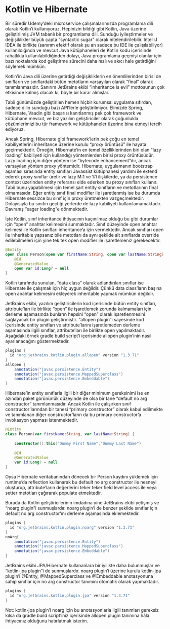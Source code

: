 # Kotlin ve Hibernate

Bir süredir Udemy’deki microservice çalışmalarımızda programlama dili olarak Kotlin’i kullanıyoruz. Hepinizin bildiği 
gibi Kotlin, Java üzerine geliştirilmiş JVM tabanlı bir programlama dili. Sunduğu iyileştirmeler ve değişiklikler büyük 
çapta “syntactic sugar” olarak nitelendirilebilir. IntelliJ IDEA ile birlikte (sanırım efektif olarak şu an sadece bu IDE 
ile çalışılabiliyor) kullanıldığında ve mevcut Java kütüphaneleri de Kotlin kodu içerisinde rahatlıkla kullanılabildiğinden 
dolayı, Java programlama geçmişi olanlar için bazı noktalarda kod geliştirme sürecini daha hızlı ve akıcı hale getirdiğini 
söylemek mümkün.

Kotlin’in Java dili üzerine getirdiği değişikliklerin en önemlilerinden birisi de sınıfların ve sınıflardaki bütün 
metotların varsayılan olarak “final” olarak tanımlanmasıdır. Sanırım JetBrains ekibi “inheritance is evil” mottosunun çok 
etkisinde kalmış olacak ki, böyle bir karar almışlar.

Tabii günümüzde geliştirilen hemen hiçbir kurumsal uygulama sıfırdan, sadece dilin sunduğu bazı API’lerle geliştirilmiyor. 
Elimizde Spring, Hibernate, Vaadin gibi başarısı kanıtlanmış pek çok framework ve kütüphane mevcut, ve biz yazılım 
geliştiriciler olarak çoğunlukla çözümlerimizi bu tür framework ve kütüphaneler üzerine bina etmeyi tercih ediyoruz.

Ancak Spring, Hibernate gibi framework’lerin pek çoğu en temel kabiliyetlerini inheritance üzerine kurulu “proxy örüntüsü” 
ile hayata geçirmektedir. Örneğin, Hibernate’in en temel özelliklerinden biri olan “lazy loading” kabiliyeti için kullandığı 
yöntemlerden birisi proxy örüntüsüdür. Lazy loading için diğer yöntem ise “bytecode enhancement”dır, ancak varsayılan 
yöntem proxy yöntemidir. Hibernate, uygulamanın bootstrap aşaması sırasında entity sınıfları Javassist kütüphanesi yardımı 
ile extend ederek proxy sınıflar üretir ve lazy M:1 ve 1:1 ilişkilerde, ya da persistence context üzerinden entity referansı 
elde ederken bu proxy sınıfları kullanır. Tabii bunu yapabilmesi için temel şart entity sınıfların ve metotlarının final 
olmamasıdır. Eğer entity sınıf final modifier ile işaretlenmiş ise bu durumda Hibernate sessizce bu sınıf için proxy 
üretmekten vazgeçmektedir. Dolayısıyla bu sınıfın geçtiği yerlerde de lazy kabiliyeti kullanılamamaktadır. Davranış 
“eager loading”e dönmektedir.

İşte Kotlin, sınıf inheritance ihtiyacının kaçınılmaz olduğu bu gibi durumlar için “open” anahtar kelimesini sunmaktadır. 
Sınıf düzeyinde open anahtar kelimesi ile Kotlin sınıfları inheritance’a izin vermektedir. Ancak sınıfları open ile 
inheritable yapsanız bile metotları da aynı şekilde alt sınıflarda override edilebilmeleri için yine tek tek open modifier 
ile işaretlemeniz gerekecektir.

```kotlin
@Entity
open class Person(open var firstName:String, open var lastName:String) {
    @Id
    @GeneratedValue
    open var id:Long? = null
}
```

Kotlin tarafında sunulan, “data class” olarak adlandırılan sınıflar ise Hibernate ile çalışmak için hiç uygun değildir. 
Çünkü data class’ların başına open anahtar kelimesini ekleyerek inheritable yapmak mümkün değildir.

JetBrains ekibi, yazılım geliştiricilerin kod içerisinde bütün entity sınıfları, attribute’ları ile birlikte “open” ile 
işaretlemek zorunda kalmamaları için derleme aşamasında bunların hepsini “open” olarak işaretlenmesini sağlayacak bir 
plugin geliştirmiştir. “allopen plugin”i sayesinde kod içerisinde entity sınıfları ve attribute’larını işaretlemeden 
derleme aşamasında ilgili sınıflar, attribute’ları ile birlikte open yapılmaktadır. Aşağıdaki örnek gradle build script’i 
içerisinde allopen plugin’inin nasıl ayarlanacağını göstermektedir.

```gradle
plugins {
  id "org.jetbrains.kotlin.plugin.allopen" version "1.3.71"
}
allOpen {
    annotation("javax.persistence.Entity")
    annotation("javax.persistence.MappedSuperclass")
    annotation("javax.persistence.Embeddable")
}
```

Hibernate’in entity sınıflarla ilgili bir diğer minimum gereksinimi ise en azından paket görünürlük düzeyinde de olsa bir 
tane “default no arg constructor” tanımlanmasıdır. Ancak Kotlin ile çalışırken sınıf constructor’larından bir tanesi 
“primary constructor” olarak kabul edilmekte ve tanımlanan diğer constructor’ların da bu primary constructor’a invokasyon 
yapması istenmektedir.

```kotlin
@Entity
class Person(var firstName:String, var lastName:String) {
    
    constructor():this("Dummy First Name","Dummy Last Name")
    
    @Id
    @GeneratedValue
    var id:Long? = null
}
```

Oysa Hibernate veritabanından dönecek bir Person kaydını yüklemek için runtime’da reflection kullanarak bu default no arg 
constructor ile nesneyi oluşturup, attribute’ların değerlerini teker teker field level access ile veya setter metotları 
çağırarak populate etmektedir.

Burada da Kotlin geliştiricilerinin imdadına yine JetBrains ekibi yetişmiş ve “noarg plugin”i sunmuşlardır. noarg plugin’i 
de benzer şekilde sınıflar için default no arg constructor’ını derleme aşamasında eklemektedir.

```gradle
plugins {
  id "org.jetbrains.kotlin.plugin.noarg" version "1.3.71"
}
noArg{
    annotation("javax.persistence.Entity")
    annotation("javax.persistence.MappedSuperclass")
    annotation("javax.persistence.Embeddable")
}
```

JetBrains ekibi JPA/Hibernate kullananlara bir iyilikte daha bulunmuşlar ve “kotlin-jpa plugin”i de sunmuşlardır. noarg 
plugin’i üzerine kurulu kotlin-jpa plugin’i @Entity, @MappedSuperclass ve @Embeddable anotasyonuna sahip sınıflar için 
no arg constructor tanımını otomatik olarak yapmaktadır.

```gradle
plugins {
  id "org.jetbrains.kotlin.plugin.jpa" version "1.3.71"
}
```

Not: kotlin-jpa plugin’i noarg için bu anotasyonlarla ilgili tanımları gereksiz kılsa da gradle build script’iniz içerisinde 
allopen plugin tanımına hâlâ ihtiyacınız olduğunu hatırlatmak isterim.
